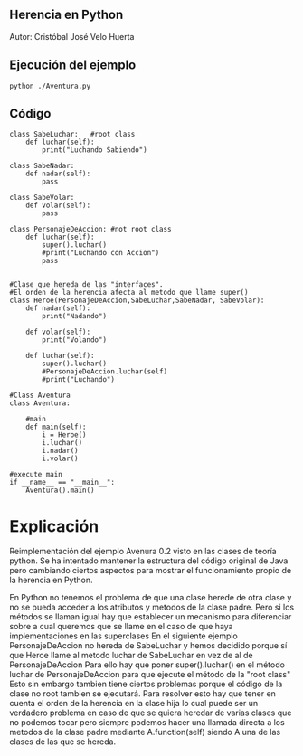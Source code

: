## Herencia en Python
Autor: Cristóbal José Velo Huerta

## Ejecución del ejemplo
```
python ./Aventura.py
```

## Código
```
class SabeLuchar:   #root class
    def luchar(self):
        print("Luchando Sabiendo")

class SabeNadar:
    def nadar(self):
        pass

class SabeVolar:
    def volar(self):
        pass

class PersonajeDeAccion: #not root class
    def luchar(self):
        super().luchar()
        #print("Luchando con Accion")
        pass


#Clase que hereda de las "interfaces".
#El orden de la herencia afecta al metodo que llame super()
class Heroe(PersonajeDeAccion,SabeLuchar,SabeNadar, SabeVolar):
    def nadar(self):
        print("Nadando")

    def volar(self):
        print("Volando")

    def luchar(self):
        super().luchar()
        #PersonajeDeAccion.luchar(self)
        #print("Luchando")
    
#Class Aventura
class Aventura:

    #main
    def main(self):
        i = Heroe()
        i.luchar()
        i.nadar()
        i.volar()

#execute main
if __name__ == "__main__":
    Aventura().main()
```	
# Explicación
Reimplementación del ejemplo Avenura 0.2 visto en las clases de teoría python.
Se ha intentado mantener la estructura del código original de Java pero cambiando ciertos aspectos para mostrar el funcionamiento propio de la herencia en Python.

En Python no tenemos el problema de que una clase herede de otra clase y no se pueda acceder a los atributos y metodos de la clase padre.
Pero si los métodos se llaman igual hay que establecer un mecanismo para diferenciar sobre a cual queremos que se llame en el caso de que haya implementaciones en las superclases
En el siguiente ejemplo PersonajeDeAccion no hereda de SabeLuchar y hemos decidido porque sí que Heroe llame al metodo luchar de SabeLuchar en vez de al de PersonajeDeAccion
Para ello hay que poner super().luchar() en el método luchar de PersonajeDeAccion para que ejecute el método de la "root class"
Esto sin embargo tambien tiene ciertos problemas porque el código de la clase no root tambien se ejecutará. Para resolver esto hay que tener en cuenta
el orden de la herencia en la clase hija lo cual puede ser un verdadero problema en caso de que se quiera heredar de varias clases que no podemos tocar pero siempre podemos
hacer una llamada directa a los metodos de la clase padre mediante A.function(self) siendo A una de las clases de las que se hereda.